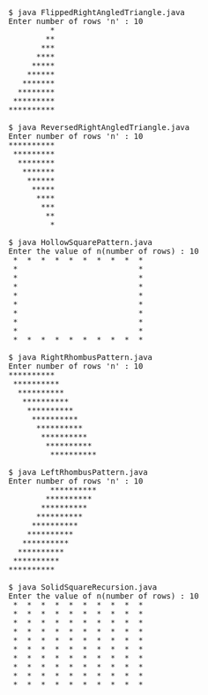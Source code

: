 <pre>
$ java FlippedRightAngledTriangle.java
Enter number of rows 'n' : 10
         *
        **
       ***
      ****
     *****
    ******
   *******
  ********
 *********
**********

$ java ReversedRightAngledTriangle.java
Enter number of rows 'n' : 10
**********
 *********
  ********
   *******
    ******
     *****
      ****
       ***
        **
         *

$ java HollowSquarePattern.java
Enter the value of n(number of rows) : 10
 *  *  *  *  *  *  *  *  *  *
 *                          *
 *                          *
 *                          *
 *                          *
 *                          *
 *                          *
 *                          *
 *                          *
 *  *  *  *  *  *  *  *  *  *

$ java RightRhombusPattern.java
Enter number of rows 'n' : 10
**********
 **********
  **********
   **********
    **********
     **********
      **********
       **********
        **********
         **********

$ java LeftRhombusPattern.java
Enter number of rows 'n' : 10
         **********
        **********
       **********
      **********
     **********
    **********
   **********
  **********
 **********
**********

$ java SolidSquareRecursion.java
Enter the value of n(number of rows) : 10
 *  *  *  *  *  *  *  *  *  *
 *  *  *  *  *  *  *  *  *  *
 *  *  *  *  *  *  *  *  *  *
 *  *  *  *  *  *  *  *  *  *
 *  *  *  *  *  *  *  *  *  *
 *  *  *  *  *  *  *  *  *  *
 *  *  *  *  *  *  *  *  *  *
 *  *  *  *  *  *  *  *  *  *
 *  *  *  *  *  *  *  *  *  *
 *  *  *  *  *  *  *  *  *  *

</pre>
